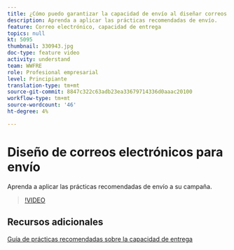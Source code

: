 ```yaml
---
title: ¿Cómo puedo garantizar la capacidad de envío al diseñar correos electrónicos?
description: Aprenda a aplicar las prácticas recomendadas de envío.
feature: Correo electrónico, capacidad de entrega
topics: null
kt: 5095
thumbnail: 330943.jpg
doc-type: feature video
activity: understand
team: WWFRE
role: Profesional empresarial
level: Principiante
translation-type: tm+mt
source-git-commit: 8847c322c63adb23ea33679714336d0aaac20100
workflow-type: tm+mt
source-wordcount: '46'
ht-degree: 4%

---
```



# Diseño de correos electrónicos para envío

Aprenda a aplicar las prácticas recomendadas de envío a su campaña.

>[!VIDEO](https://video.tv.adobe.com/v/330943?quality=12)

## Recursos adicionales

[Guía de prácticas recomendadas sobre la capacidad de entrega](https://experienceleague.adobe.com/docs/deliverability-learn/deliverability-best-practice-guide/introduction.html)

